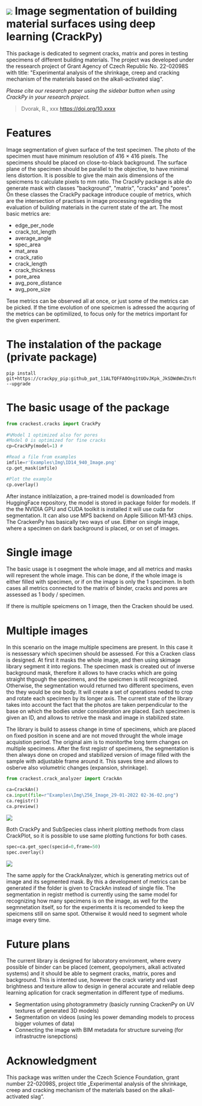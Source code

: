 ![](https://github.com/Rievil/CrackPy/blob/main/Examples/Plots/Example.png)
Image segmentation of building material surfaces using deep learning (CrackPy)
=================================================================

This package is dedicated to segment cracks, matrix and pores in testing specimens of different building materials. The project was developed under the ressearch project of Grant Agency of Czech Republic No. 22-02098S with title: "Experimental analysis of the shrinkage, creep and cracking mechanism of the materials based on the alkali-activated slag".

_Please cite our research paper using the sidebar button when using CrackPy in your research project._
> Dvorak, R., xxx https://doi.org/10.xxxx

Features
============================
Image segmentation of given surface of the test specimen. The photo of the specimen must have minimum resolution of 416 $\times$ 416 pixels.
The specimens should be placed on close-to-black background. The surface plane of the specimen should be parallel to the objective, to have minimal lens distortion. It is possible to give the main axis dimensions of the speicmens to calculate pixels to mm ratio.
The CrackPy package is able do generate mask with classes "background", "matrix", "cracks" and "pores". On these classes the CrackPy package introduce couple of metrics, which are the intersection of practises in image processing regarding the evaluation of building materials in the current state of the art. The most basic metrics are:

- edge_per_node
- crack_tot_length
- average_angle
- spec_area
- mat_area
- crack_ratio
- crack_length
- crack_thickness
- pore_area
- avg_pore_distance
- avg_pore_size

Tese metrics can be observed all at once, or just some of the metrics can be picked. If the time evolution of one speicmen is adressed the acquring of the metrics can be optimilized, to focus only for the metrics important for the given experiment.

The instalation of the package (private package)
============================
```
pip install git+https://crackpy_pip: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@github.com/Rievil/CrackPy --upgrade

```

The basic usage of the package 
=============================

```Python
from crackest.cracks import CrackPy
 
#%Model 1 optimized also for pores
#Model 0 is optimized for fine cracks
cp=CrackPy(model=1) #

#Read a file from examples
imfile=r'Examples\Img\ID14_940_Image.png' 
cp.get_mask(imfile)

#Plot the example
cp.overlay()
```

After instance initilaization, a pre-trained model is downloaded from HuggingFace repository, the model is stored in package folder for models. If the the NVIDIA GPU and CUDA toolkit is installed it will use cuda for segmentation. It can also use MPS backend on Apple Sillicon M1-M3 chips. The CrackenPy has basically two ways of use. Either on single image, where a specimen on dark background is placed, or on set of images. 

Single image
=============================
The basic usage is t osegment the whole image, and all metrics and masks will represent the whole image. This can be done, if the whole image is either filled with specimen, or if on the image is only the 1 specimen. In both cases all metrics connected to the matrix of binder, cracks and pores are assessed as 1 body / specimen.

If there is multiple speicmens on 1 image, then the Cracken should be used.

Multiple images
=============================
In this scenario on the image multiple specimens are present. In this case it is nessessary which specimen should be assessed. For this a Cracken class is designed. At first it masks the whole image, and then using skimage library segment it into regions. The specimen mask is created out of inverse background mask, therefore it allows to have cracks which are going straight thgough the specimens, and the speicmen is still recognized. Otherwise, the segmentation would returned two different specimens, even tho they would be one body. It will create a set of operations neded to crop and rotate each specimen by its longer axis. The current state of the library takes into account the fact that the photos are taken perpendicular to the base on which the bodies under consideration are placed. Each specimen is given an ID, and allows to retrive the mask and image in stabilized state.

The library is build to assess change in time of specimens, which are placed on fixed position in scene and are not moved throught the whole image acquistion period. The original aim is to monitorthe long term changes on multiple specimens. After the first registr of specimens, the segmentation is then always done on croped and stabilized version of image filled with the sample with adjustable frame around it. This saves time and allows to osberve also volumetric changes (expansion, shrinkage). 

```Python
from crackest.crack_analyzer import CrackAn

ca=CrackAn()
ca.input(file=r"Examples\Img\256_Image_29-01-2022 02-36-02.png")
ca.registr()
ca.preview()

```
![](https://github.com/Rievil/CrackPy/blob/main/Examples/Plots/Multiple_registr.png)

Both CrackPy and SubSpecies class inherit plotting methods from class CrackPlot, so it is possible to use same plotting functions for both cases.

```Python
spec=ca.get_spec(specid=0,frame=50)
spec.overlay()
```
![](https://github.com/Rievil/CrackPy/blob/main/Examples/Plots/Subspec.png)


The same apply for the CrackAnalyzer, which is generating metrics out of image and its segmented mask. By this a development of metrics can be generated if the folder is given to CrackAn instead of single file. The segmentation in registr method is currently using the same model for recognizing how many specimens is on the image, as well for the segmnetation itself, so for the experiments it is recomended to keep the speicmens still on same spot. Otherwise it would need to segment whole image every time.

Future plans
=============================
The current library is designed for laboratory enviroment, where every possible of binder can be placed (cement, geopolymers, alkali activated systems) and it should be able to segment cracks, matrix, pores and background. This is intented use, however the crack variety and vast brightness and texture allow to design in general accurate and reliable deep learning aplication for crack 
segmentation in different type of mediums.

- Segmentation using photogrammetry (basicly running CrackenPy on UV textures of generated 3D models)
- Segmentation on videos (using les power demanding models to process bigger volumes of data)
- Connecting the image with BIM metadata for structure surveing (for infrastructre isnepctions)


Acknowledgment
=============================
This package was written under the Czech Science Foundation, grant number 22-02098S, project title „Experimental analysis of the shrinkage, creep and cracking mechanism of the materials based on the alkali-activated slag“.

